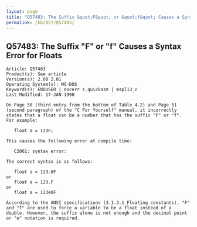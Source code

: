```yaml
---
layout: page
title: "Q57483: The Suffix &quot;F&quot; or &quot;f&quot; Causes a Syntax Error for Floats"
permalink: /kb/057/Q57483/
---
```


## Q57483: The Suffix &quot;F&quot; or &quot;f&quot; Causes a Syntax Error for Floats

	Article: Q57483
	Product(s): See article
	Version(s): 2.00 2.01
	Operating System(s): MS-DOS
	Keyword(s): ENDUSER | docerr s_quickasm | mspl13_c
	Last Modified: 17-JAN-1990
	
	On Page 50 (third entry from the bottom of Table 4.2) and Page 51
	(second paragraph) of the "C For Yourself" manual, it incorrectly
	states that a float can be a number that has the suffix "F" or "f".
	For example:
	
	   float a = 123F;
	
	This causes the following error at compile time:
	
	   C2061: syntax error:
	
	The correct syntax is as follows:
	
	   float a = 123.0F
	or
	   float a = 123.F
	or
	   float a = 123e0F
	
	According to the ANSI specifications (3.1.3.1 Floating constants), "F"
	and "f" are used to force a variable to be a float instead of a
	double. However, the suffix alone is not enough and the decimal point
	or "e" notation is required.
